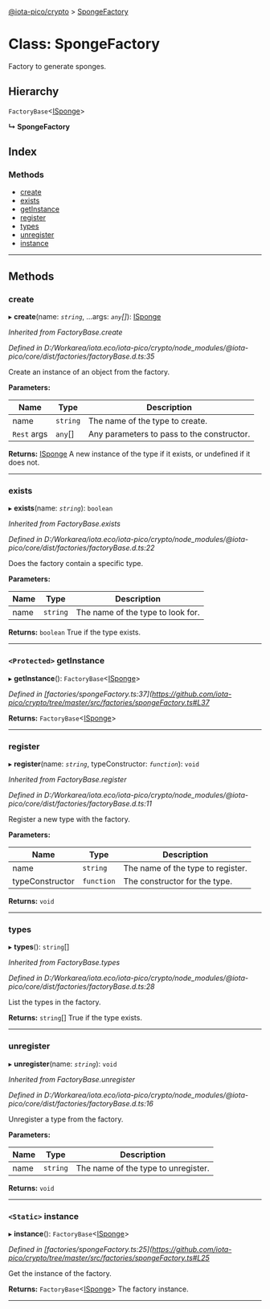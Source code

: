 [@iota-pico/crypto](../README.md) > [SpongeFactory](../classes/spongefactory.md)

# Class: SpongeFactory

Factory to generate sponges.

## Hierarchy

 `FactoryBase`<[ISponge](../interfaces/isponge.md)>

**↳ SpongeFactory**

## Index

### Methods

* [create](spongefactory.md#create)
* [exists](spongefactory.md#exists)
* [getInstance](spongefactory.md#getinstance)
* [register](spongefactory.md#register)
* [types](spongefactory.md#types)
* [unregister](spongefactory.md#unregister)
* [instance](spongefactory.md#instance)

---

## Methods

<a id="create"></a>

###  create

▸ **create**(name: *`string`*, ...args: *`any`[]*): [ISponge](../interfaces/isponge.md)

*Inherited from FactoryBase.create*

*Defined in D:/Workarea/iota.eco/iota-pico/crypto/node_modules/@iota-pico/core/dist/factories/factoryBase.d.ts:35*

Create an instance of an object from the factory.

**Parameters:**

| Name | Type | Description |
| ------ | ------ | ------ |
| name | `string` |  The name of the type to create. |
| `Rest` args | `any`[] |  Any parameters to pass to the constructor. |

**Returns:** [ISponge](../interfaces/isponge.md)
A new instance of the type if it exists, or undefined if it does not.

___
<a id="exists"></a>

###  exists

▸ **exists**(name: *`string`*): `boolean`

*Inherited from FactoryBase.exists*

*Defined in D:/Workarea/iota.eco/iota-pico/crypto/node_modules/@iota-pico/core/dist/factories/factoryBase.d.ts:22*

Does the factory contain a specific type.

**Parameters:**

| Name | Type | Description |
| ------ | ------ | ------ |
| name | `string` |  The name of the type to look for. |

**Returns:** `boolean`
True if the type exists.

___
<a id="getinstance"></a>

### `<Protected>` getInstance

▸ **getInstance**(): `FactoryBase`<[ISponge](../interfaces/isponge.md)>

*Defined in [factories/spongeFactory.ts:37](https://github.com/iota-pico/crypto/tree/master/src/factories/spongeFactory.ts#L37*

**Returns:** `FactoryBase`<[ISponge](../interfaces/isponge.md)>

___
<a id="register"></a>

###  register

▸ **register**(name: *`string`*, typeConstructor: *`function`*): `void`

*Inherited from FactoryBase.register*

*Defined in D:/Workarea/iota.eco/iota-pico/crypto/node_modules/@iota-pico/core/dist/factories/factoryBase.d.ts:11*

Register a new type with the factory.

**Parameters:**

| Name | Type | Description |
| ------ | ------ | ------ |
| name | `string` |  The name of the type to register. |
| typeConstructor | `function` |  The constructor for the type. |

**Returns:** `void`

___
<a id="types"></a>

###  types

▸ **types**(): `string`[]

*Inherited from FactoryBase.types*

*Defined in D:/Workarea/iota.eco/iota-pico/crypto/node_modules/@iota-pico/core/dist/factories/factoryBase.d.ts:28*

List the types in the factory.

**Returns:** `string`[]
True if the type exists.

___
<a id="unregister"></a>

###  unregister

▸ **unregister**(name: *`string`*): `void`

*Inherited from FactoryBase.unregister*

*Defined in D:/Workarea/iota.eco/iota-pico/crypto/node_modules/@iota-pico/core/dist/factories/factoryBase.d.ts:16*

Unregister a type from the factory.

**Parameters:**

| Name | Type | Description |
| ------ | ------ | ------ |
| name | `string` |  The name of the type to unregister. |

**Returns:** `void`

___
<a id="instance"></a>

### `<Static>` instance

▸ **instance**(): `FactoryBase`<[ISponge](../interfaces/isponge.md)>

*Defined in [factories/spongeFactory.ts:25](https://github.com/iota-pico/crypto/tree/master/src/factories/spongeFactory.ts#L25*

Get the instance of the factory.

**Returns:** `FactoryBase`<[ISponge](../interfaces/isponge.md)>
The factory instance.

___

